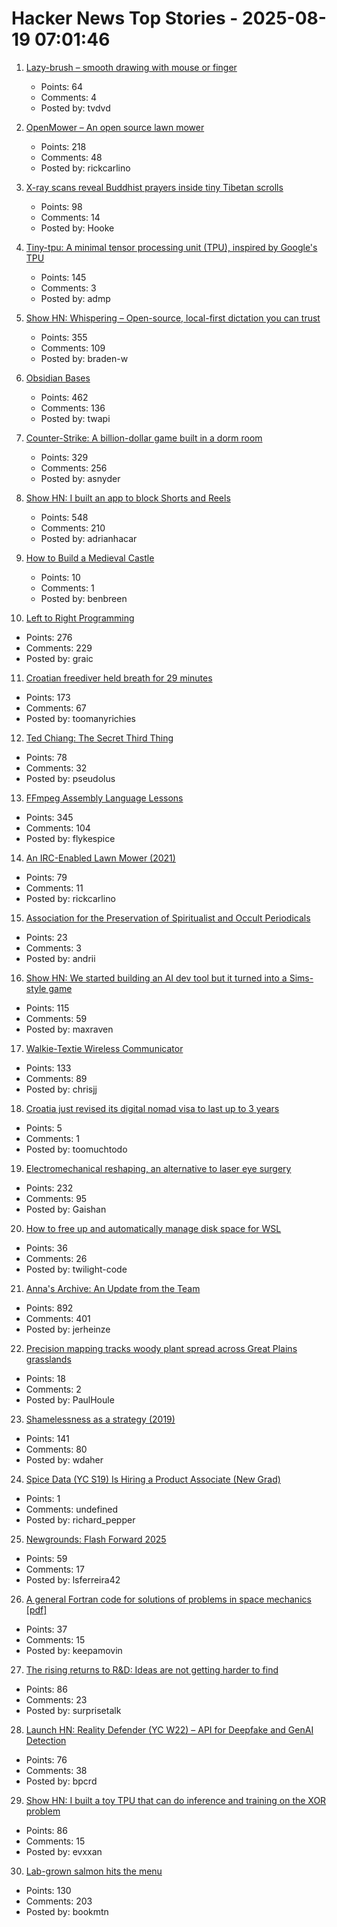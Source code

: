 # Hacker News Top Stories - 2025-08-19 07:01:46

1. [Lazy-brush – smooth drawing with mouse or finger](https://lazybrush.dulnan.net)
   - Points: 64
   - Comments: 4
   - Posted by: tvdvd

2. [OpenMower – An open source lawn mower](https://github.com/ClemensElflein/OpenMower)
   - Points: 218
   - Comments: 48
   - Posted by: rickcarlino

3. [X-ray scans reveal Buddhist prayers inside tiny Tibetan scrolls](https://www.popsci.com/technology/tibetan-prayer-scroll-scans/)
   - Points: 98
   - Comments: 14
   - Posted by: Hooke

4. [Tiny-tpu: A minimal tensor processing unit (TPU), inspired by Google's TPU](https://github.com/tiny-tpu-v2/tiny-tpu)
   - Points: 145
   - Comments: 3
   - Posted by: admp

5. [Show HN: Whispering – Open-source, local-first dictation you can trust](https://github.com/epicenter-so/epicenter/tree/main/apps/whispering)
   - Points: 355
   - Comments: 109
   - Posted by: braden-w

6. [Obsidian Bases](https://help.obsidian.md/bases)
   - Points: 462
   - Comments: 136
   - Posted by: twapi

7. [Counter-Strike: A billion-dollar game built in a dorm room](https://www.nytimes.com/2025/08/18/arts/counter-strike-half-life-minh-le.html)
   - Points: 329
   - Comments: 256
   - Posted by: asnyder

8. [Show HN: I built an app to block Shorts and Reels](https://scrollguard.app/)
   - Points: 548
   - Comments: 210
   - Posted by: adrianhacar

9. [How to Build a Medieval Castle](https://archaeology.org/issues/september-october-2025/features/how-to-build-a-medieval-castle/)
   - Points: 10
   - Comments: 1
   - Posted by: benbreen

10. [Left to Right Programming](https://graic.net/p/left-to-right-programming)
   - Points: 276
   - Comments: 229
   - Posted by: graic

11. [Croatian freediver held breath for 29 minutes](https://divernet.com/scuba-news/freediving/how-croatian-freediver-held-breath-for-29-minutes/)
   - Points: 173
   - Comments: 67
   - Posted by: toomanyrichies

12. [Ted Chiang: The Secret Third Thing](https://linch.substack.com/p/ted-chiang-review)
   - Points: 78
   - Comments: 32
   - Posted by: pseudolus

13. [FFmpeg Assembly Language Lessons](https://github.com/FFmpeg/asm-lessons)
   - Points: 345
   - Comments: 104
   - Posted by: flykespice

14. [An IRC-Enabled Lawn Mower (2021)](https://jotunheimr.idlerpg.net/users/jotun/lawnmower/)
   - Points: 79
   - Comments: 11
   - Posted by: rickcarlino

15. [Association for the Preservation of Spiritualist and Occult Periodicals](https://iapsop.com)
   - Points: 23
   - Comments: 3
   - Posted by: andrii

16. [Show HN: We started building an AI dev tool but it turned into a Sims-style game](https://www.youtube.com/watch?v=sRPnX_f2V_c)
   - Points: 115
   - Comments: 59
   - Posted by: maxraven

17. [Walkie-Textie Wireless Communicator](http://www.technoblogy.com/show?2AON)
   - Points: 133
   - Comments: 89
   - Posted by: chrisjj

18. [Croatia just revised its digital nomad visa to last up to 3 years](https://www.cnbc.com/2025/08/15/croatia-digital-nomad-visa.html)
   - Points: 5
   - Comments: 1
   - Posted by: toomuchtodo

19. [Electromechanical reshaping,  an alternative to laser eye surgery](https://medicalxpress.com/news/2025-08-alternative-lasik-lasers.html)
   - Points: 232
   - Comments: 95
   - Posted by: Gaishan

20. [How to free up and automatically manage disk space for WSL](https://www.freecodecamp.org/news/how-to-free-up-and-automatically-manage-disk-space-for-wsl-on-windows-1011/)
   - Points: 36
   - Comments: 26
   - Posted by: twilight-code

21. [Anna's Archive: An Update from the Team](https://annas-archive.org/blog/an-update-from-the-team.html)
   - Points: 892
   - Comments: 401
   - Posted by: jerheinze

22. [Precision mapping tracks woody plant spread across Great Plains grasslands](https://phys.org/news/2025-07-precision-tracks-woody-great-plains.html)
   - Points: 18
   - Comments: 2
   - Posted by: PaulHoule

23. [Shamelessness as a strategy (2019)](https://nadia.xyz/shameless)
   - Points: 141
   - Comments: 80
   - Posted by: wdaher

24. [Spice Data (YC S19) Is Hiring a Product Associate (New Grad)](https://www.ycombinator.com/companies/spice-data/jobs/RJz1peY-product-associate-new-grad)
   - Points: 1
   - Comments: undefined
   - Posted by: richard_pepper

25. [Newgrounds: Flash Forward 2025](https://www.newgrounds.com/bbs/topic/1542140)
   - Points: 59
   - Comments: 17
   - Posted by: lsferreira42

26. [A general Fortran code for solutions of problems in space mechanics [pdf]](https://jonathanadams.pro/blog-articles/Nasa-Fortran-Code-1963.pdf)
   - Points: 37
   - Comments: 15
   - Posted by: keepamovin

27. [The rising returns to R&D: Ideas are not getting harder to find](https://papers.ssrn.com/sol3/papers.cfm?abstract_id=5242171)
   - Points: 86
   - Comments: 23
   - Posted by: surprisetalk

28. [Launch HN: Reality Defender (YC W22) – API for Deepfake and GenAI Detection](https://www.realitydefender.com/platform/api)
   - Points: 76
   - Comments: 38
   - Posted by: bpcrd

29. [Show HN: I built a toy TPU that can do inference and training on the XOR problem](https://www.tinytpu.com)
   - Points: 86
   - Comments: 15
   - Posted by: evxxan

30. [Lab-grown salmon hits the menu](https://www.smithsonianmag.com/smart-news/lab-grown-salmon-hits-the-menu-at-an-oregon-restaurant-as-the-fda-greenlights-the-cell-cultured-product-180986769/)
   - Points: 130
   - Comments: 203
   - Posted by: bookmtn

